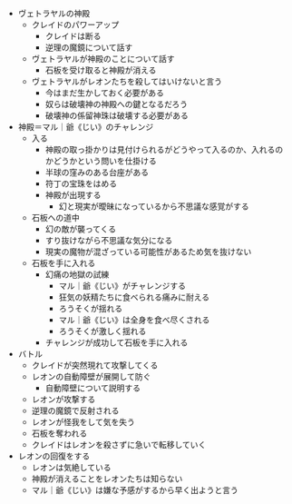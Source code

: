 * ヴェトラヤルの神殿
    * クレイドのパワーアップ
        * クレイドは断る
        * 逆理の魔鏡について話す
    * ヴェトラヤルが神殿のことについて話す
        * 石板を受け取ると神殿が消える
    * ヴェトラヤルがレオンたちを殺してはいけないと言う
        * 今はまだ生かしておく必要がある
        * 奴らは破壊神の神殿への鍵となるだろう
        * 破壊神の係留神珠は破壊する必要がある
* 神殿＝マル｜爺《じい》のチャレンジ
    * 入る
        * 神殿の取っ掛かりは見付けられるがどうやって入るのか、入れるのかどうかという問いを仕掛ける
        * 半球の窪みのある台座がある
        * 符丁の宝珠をはめる
        * 神殿が出現する
            * 幻と現実が曖昧になっているから不思議な感覚がする
    * 石板への道中
        * 幻の敵が襲ってくる
        * すり抜けながら不思議な気分になる
        * 現実の魔物が混ざっている可能性があるため気を抜けない
    * 石板を手に入れる
        * 幻痛の地獄の試練
            * マル｜爺《じい》がチャレンジする
            * 狂気の妖精たちに食べられる痛みに耐える
            * ろうそくが揺れる
            * マル｜爺《じい》は全身を食べ尽くされる
            * ろうそくが激しく揺れる
        * チャレンジが成功して石板を手に入れる
* バトル
    * クレイドが突然現れて攻撃してくる
    * レオンの自動障壁が展開して防ぐ
        * 自動障壁について説明する
    * レオンが攻撃する
    * 逆理の魔鏡で反射される
    * レオンが怪我をして気を失う
    * 石板を奪われる
    * クレイドはレオンを殺さずに急いで転移していく
* レオンの回復をする
    * レオンは気絶している
    * 神殿が消えることをレオンたちは知らない
    * マル｜爺《じい》は嫌な予感がするから早く出ようと言う
